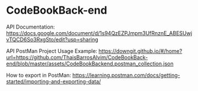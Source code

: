 # CodeBookBack-end

API Documentation:
https://docs.google.com/document/d/1s94QzEZPJmpm3UfRnznE_ABESUwjvTQCD6So3RxgSto/edit?usp=sharing

API PostMan Project Usage Example:
https://downgit.github.io/#/home?url=https://github.com/ThaisBarrosAlvim/CodeBookBack-end/blob/master/assets/CodeBookBackend.postman_collection.json

How to export in PostMan:
https://learning.postman.com/docs/getting-started/importing-and-exporting-data/
